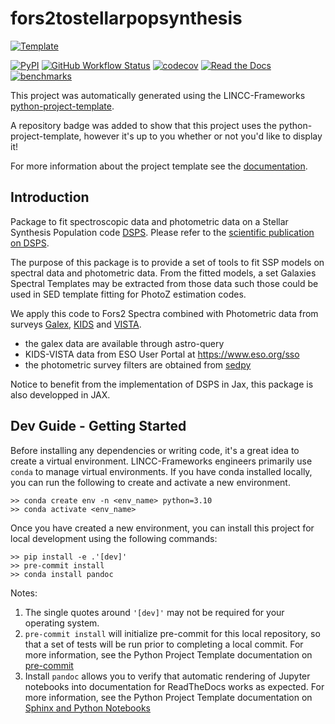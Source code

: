 # fors2tostellarpopsynthesis

[![Template](https://img.shields.io/badge/Template-LINCC%20Frameworks%20Python%20Project%20Template-brightgreen)](https://lincc-ppt.readthedocs.io/en/latest/)

[![PyPI](https://img.shields.io/pypi/v/fors2tostellarpopsynthesis?color=blue&logo=pypi&logoColor=white)](https://pypi.org/project/fors2tostellarpopsynthesis/)
[![GitHub Workflow Status](https://img.shields.io/github/actions/workflow/status/LSSTDESC/fors2tostellarpopsynthesis/smoke-test.yml)](https://github.com/LSSTDESC/fors2tostellarpopsynthesis/actions/workflows/smoke-test.yml)
[![codecov](https://codecov.io/gh/LSSTDESC/fors2tostellarpopsynthesis/branch/main/graph/badge.svg)](https://codecov.io/gh/LSSTDESC/fors2tostellarpopsynthesis)
[![Read the Docs](https://img.shields.io/readthedocs/fors2tostellarpopsynthesis)](https://fors2tostellarpopsynthesis.readthedocs.io/)
[![benchmarks](https://img.shields.io/github/actions/workflow/status/LSSTDESC/fors2tostellarpopsynthesis/asv-main.yml?label=benchmarks)](https://LSSTDESC.github.io/fors2tostellarpopsynthesis/)

This project was automatically generated using the LINCC-Frameworks 
[python-project-template](https://github.com/lincc-frameworks/python-project-template).

A repository badge was added to show that this project uses the python-project-template, however it's up to
you whether or not you'd like to display it!

For more information about the project template see the 
[documentation](https://lincc-ppt.readthedocs.io/en/latest/).


## Introduction

Package to fit spectroscopic data and photometric data
on a Stellar Synthesis Population code [DSPS](https://dsps.readthedocs.io/en/latest/index.html).
Please refer to the [scientific publication on DSPS](https://arxiv.org/abs/2112.06830).

The purpose of this package is to provide a set of tools
to fit SSP models on spectral data and photometric data.
From the fitted models, a set Galaxies Spectral Templates
may be extracted from those data such those could be used in SED template fitting for PhotoZ estimation codes.

We apply this code to Fors2 Spectra combined with Photometric data from surveys [Galex](http://www.galex.caltech.edu/), [KIDS](https://kids.strw.leidenuniv.nl/) and [VISTA](https://www.eso.org/public/teles-instr/paranal-observatory/surveytelescopes/vista/surveys/).

- the galex data are available through astro-query
- KIDS-VISTA data from ESO User Portal at https://www.eso.org/sso
- the photometric survey filters are obtained from [sedpy](https://github.com/bd-j/sedpy) 

Notice to benefit from the implementation of DSPS in Jax, this package is also developped in JAX.


## Dev Guide - Getting Started

Before installing any dependencies or writing code, it's a great idea to create a
virtual environment. LINCC-Frameworks engineers primarily use `conda` to manage virtual
environments. If you have conda installed locally, you can run the following to
create and activate a new environment.

```
>> conda create env -n <env_name> python=3.10
>> conda activate <env_name>
```

Once you have created a new environment, you can install this project for local
development using the following commands:

```
>> pip install -e .'[dev]'
>> pre-commit install
>> conda install pandoc
```

Notes:
1) The single quotes around `'[dev]'` may not be required for your operating system.
2) `pre-commit install` will initialize pre-commit for this local repository, so
   that a set of tests will be run prior to completing a local commit. For more
   information, see the Python Project Template documentation on 
   [pre-commit](https://lincc-ppt.readthedocs.io/en/latest/practices/precommit.html)
3) Install `pandoc` allows you to verify that automatic rendering of Jupyter notebooks
   into documentation for ReadTheDocs works as expected. For more information, see
   the Python Project Template documentation on
   [Sphinx and Python Notebooks](https://lincc-ppt.readthedocs.io/en/latest/practices/sphinx.html#python-notebooks)
